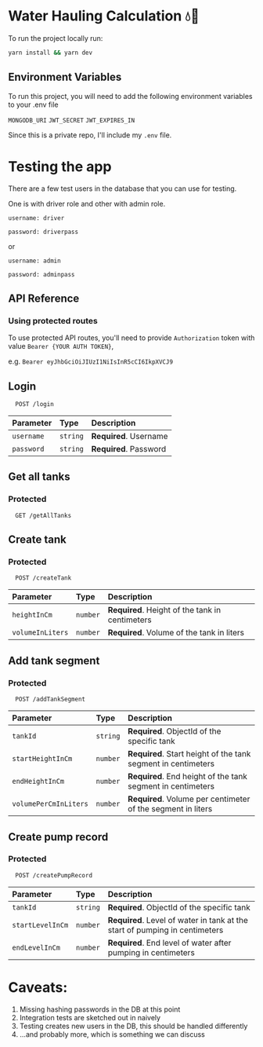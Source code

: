 # Water Hauling Calculation 💧🚚

To run the project locally run:

```bash
yarn install && yarn dev
```

## Environment Variables

To run this project, you will need to add the following environment variables to your .env file

`MONGODB_URI`
`JWT_SECRET`
`JWT_EXPIRES_IN`

Since this is a private repo, I'll include my `.env` file.

# Testing the app

There are a few test users in the database that you can use for testing.

One is with driver role and other with admin role.

`username: driver`

`password: driverpass`

or

`username: admin`

`password: adminpass`

## API Reference

### Using protected routes

To use protected API routes, you'll need to provide `Authorization` token
with value `Bearer {YOUR AUTH TOKEN}`,

e.g. `Bearer eyJhbGciOiJIUzI1NiIsInR5cCI6IkpXVCJ9`

## Login

```http
  POST /login
```

| Parameter  | Type     | Description            |
| :--------- | :------- | :--------------------- |
| `username` | `string` | **Required**. Username |
| `password` | `string` | **Required**. Password |

## Get all tanks
### Protected

```http
  GET /getAllTanks
```

## Create tank
### Protected

```http
  POST /createTank
```

| Parameter        | Type     | Description                                     |
| :--------------- | :------- | :---------------------------------------------- |
| `heightInCm`     | `number` | **Required**. Height of the tank in centimeters |
| `volumeInLiters` | `number` | **Required**. Volume of the tank in liters      |

## Add tank segment
### Protected

```http
  POST /addTankSegment
```

| Parameter             | Type     | Description                                                   |
| :-------------------- | :------- | :------------------------------------------------------------ |
| `tankId`              | `string` | **Required**. ObjectId of the specific tank                   |
| `startHeightInCm`     | `number` | **Required**. Start height of the tank segment in centimeters |
| `endHeightInCm`       | `number` | **Required**. End height of the tank segment in centimeters   |
| `volumePerCmInLiters` | `number` | **Required**. Volume per centimeter of the segment in liters  |

## Create pump record
### Protected

```http
  POST /createPumpRecord
```

| Parameter             | Type     | Description                                                   |
| :-------------------- | :------- | :------------------------------------------------------------ |
| `tankId`              | `string` | **Required**. ObjectId of the specific tank                   |
| `startLevelInCm`     | `number` | **Required**. Level of water in tank at the start of pumping in centimeters |
| `endLevelInCm`       | `number` | **Required**. End level of water after pumping in centimeters   |


# Caveats:

1. Missing hashing passwords in the DB at this point
2. Integration tests are sketched out in naively
3. Testing creates new users in the DB, this should be handled differently
4. ...and probably more, which is something we can discuss
